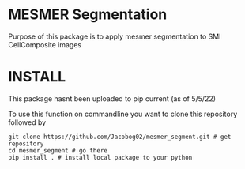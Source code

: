 # MESMER Segmentation

Purpose of this package is to apply mesmer segmentation to SMI CellComposite images


# INSTALL

This package hasnt been uploaded to pip current (as of 5/5/22) 

To use this function on commandline you want to clone this repository followed by 

```
git clone https://github.com/Jacobog02/mesmer_segment.git # get repository
cd mesmer_segment # go there 
pip install . # install local package to your python
```


